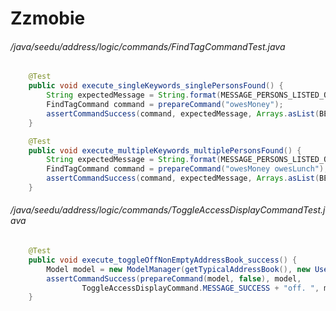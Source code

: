# Zzmobie
###### /java/seedu/address/logic/commands/FindTagCommandTest.java
``` java
    @Test
    public void execute_singleKeywords_singlePersonsFound() {
        String expectedMessage = String.format(MESSAGE_PERSONS_LISTED_OVERVIEW, 1);
        FindTagCommand command = prepareCommand("owesMoney");
        assertCommandSuccess(command, expectedMessage, Arrays.asList(BENSON));
    }

    @Test
    public void execute_multipleKeywords_multiplePersonsFound() {
        String expectedMessage = String.format(MESSAGE_PERSONS_LISTED_OVERVIEW, 2);
        FindTagCommand command = prepareCommand("owesMoney owesLunch");
        assertCommandSuccess(command, expectedMessage, Arrays.asList(BENSON, CARL));
    }

```
###### /java/seedu/address/logic/commands/ToggleAccessDisplayCommandTest.java
``` java
    @Test
    public void execute_toggleOffNonEmptyAddressBook_success() {
        Model model = new ModelManager(getTypicalAddressBook(), new UserPrefs());
        assertCommandSuccess(prepareCommand(model, false), model,
                ToggleAccessDisplayCommand.MESSAGE_SUCCESS + "off. ", model);
    }
```
